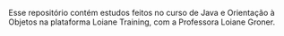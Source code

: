 Esse repositório contém estudos feitos no curso de Java e Orientação à Objetos na plataforma Loiane Training, com a Professora Loiane Groner.